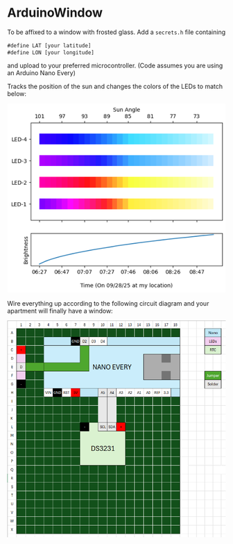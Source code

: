 # ArduinoWindow
To be affixed to a window with frosted glass. 
Add a `secrets.h` file containing

    #define LAT [your latitude]
    #define LON [your longitude]

and upload to your preferred microcontroller. (Code assumes you are using an Arduino Nano Every)

Tracks the position of the sun and changes the colors of the LEDs to match below: 

![colors](img/led_colors.png)

Wire everything up according to the following circuit diagram and your apartment will finally have a window: 

![diagram](img/schematic.png)
